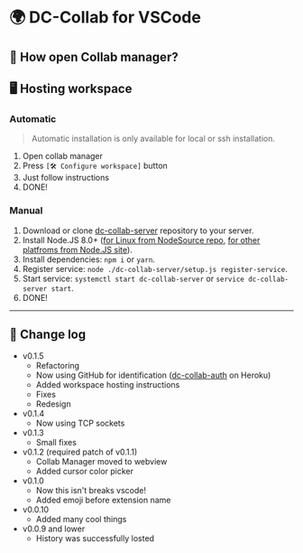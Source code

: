# 🌍 DC-Collab for VSCode

## 🔮 How open Collab manager?

## 🖥 Hosting workspace

### Automatic

> Automatic installation is only available for local or ssh installation.

1. Open collab manager
2. Press `[🛠 Configure workspace]` button
3. Just follow instructions
4. DONE!

### Manual

1. Download or clone [dc-collab-server](https://github.com/DimaCrafter/dc-collab-server) repository to your server.
2. Install Node.JS 8.0+ ([for Linux from NodeSource repo](https://github.com/nodesource/distributions/blob/master/README.md),
   [for other platfroms from Node.JS site](https://nodejs.org/en/download/)).
3. Install dependencies: `npm i` or `yarn`.
4. Register service: `node ./dc-collab-server/setup.js register-service`.
5. Start service: `systemctl start dc-collab-server` or `service dc-collab-server start`.
6. DONE!

---

## 📜 Change log

* v0.1.5
  * Refactoring
  * Now using GitHub for identification ([dc-collab-auth](https://github.com/DimaCrafter/dc-collab-auth) on Heroku)
  * Added workspace hosting instructions
  * Fixes
  * Redesign
* v0.1.4
  * Now using TCP sockets
* v0.1.3
  * Small fixes
* v0.1.2 (required patch of v0.1.1)
  * Collab Manager moved to webview
  * Added cursor color picker
* v0.1.0
  * Now this isn't breaks vscode!
  * Added emoji before extension name
* v0.0.10
  * Added many cool things
* v0.0.9 and lower
  * History was successfully losted
